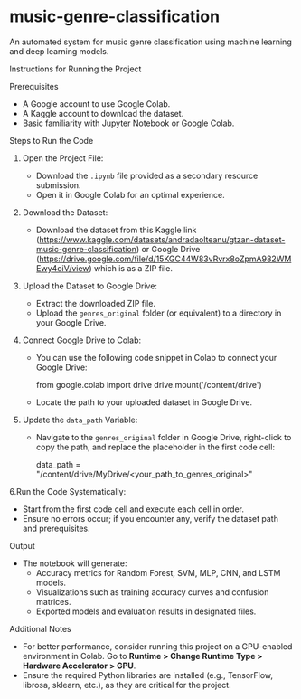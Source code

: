 # music-genre-classification
An automated system for music genre classification using machine learning and deep learning models.

Instructions for Running the Project

Prerequisites
- A Google account to use Google Colab.
- A Kaggle account to download the dataset.
- Basic familiarity with Jupyter Notebook or Google Colab.



Steps to Run the Code
1. Open the Project File:
   - Download the `.ipynb` file provided as a secondary resource submission.
   - Open it in Google Colab for an optimal experience.

2. Download the Dataset:
   - Download the dataset from this Kaggle link (https://www.kaggle.com/datasets/andradaolteanu/gtzan-dataset-music-genre-classification) or Google Drive (https://drive.google.com/file/d/15KGC44W83vRvrx8oZpmA982WMEwy4oiV/view) which is as a ZIP file.

3. Upload the Dataset to Google Drive:
   - Extract the downloaded ZIP file.
   - Upload the `genres_original` folder (or equivalent) to a directory in your Google Drive.

4. Connect Google Drive to Colab:
   - You can use the following code snippet in Colab to connect your Google Drive:
  
     from google.colab import drive
     drive.mount('/content/drive')
     
   - Locate the path to your uploaded dataset in Google Drive.

5. Update the `data_path` Variable:
   - Navigate to the `genres_original` folder in Google Drive, right-click to copy the path, and replace the placeholder in the first code cell:
    
     data_path = "/content/drive/MyDrive/<your_path_to_genres_original>"
     

6.Run the Code Systematically:
   - Start from the first code cell and execute each cell in order.
   - Ensure no errors occur; if you encounter any, verify the dataset path and prerequisites.



Output
- The notebook will generate:
  - Accuracy metrics for Random Forest, SVM, MLP, CNN, and LSTM models.
  - Visualizations such as training accuracy curves and confusion matrices.
  - Exported models and evaluation results in designated files.


Additional Notes
- For better performance, consider running this project on a GPU-enabled environment in Colab. Go to **Runtime > Change Runtime Type > Hardware Accelerator > GPU**.
- Ensure the required Python libraries are installed (e.g., TensorFlow, librosa, sklearn, etc.), as they are critical for the project.

